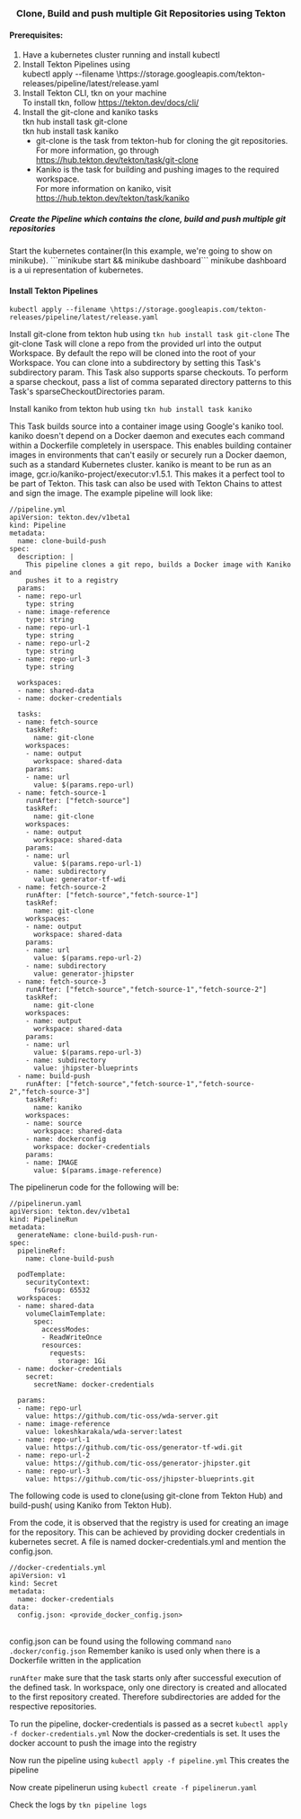 <h3><center>Clone, Build and push multiple Git Repositories using Tekton</h3>
<h4>Prerequisites:</h4>
<ol>
    <li>Have a kubernetes cluster running and install kubectl</li>
    <li>Install Tekton Pipelines using<br>
        kubectl apply --filename \https://storage.googleapis.com/tekton-releases/pipeline/latest/release.yaml
    </li>
    <li>Install Tekton CLI, tkn on your machine <br>
        To install tkn, follow <a href="https://tekton.dev/docs/cli/">https://tekton.dev/docs/cli/</a>
    </li>
    <li>
        Install the git-clone and kaniko tasks <br>
        tkn hub install task git-clone <br>
        tkn hub install task kaniko <br>
        <ul type="disc">
            <li>git-clone is the task from tekton-hub for cloning the git repositories. <br>
            For more information, go through <a href="https://hub.tekton.dev/tekton/task/git-clone">https://hub.tekton.dev/tekton/task/git-clone</a> </li>
            <li>Kaniko is the task for building and pushing images to the required workspace. <br>
            For more information on kaniko, visit <a href="https://hub.tekton.dev/tekton/task/kaniko">https://hub.tekton.dev/tekton/task/kaniko</a> </li>
        </ul>
    </li>
</ol>
<h5>Create the Pipeline which contains the clone, build and push multiple git repositories</h5>
Start the kubernetes container(In this example, we're going to show on minikube).
```minikube start && minikube dashboard```
minikube dashboard is a ui representation of kubernetes.

<h4>Install Tekton Pipelines</h4>

```kubectl apply --filename \https://storage.googleapis.com/tekton-releases/pipeline/latest/release.yaml```

Install git-clone from tekton hub using
```tkn hub install task git-clone```
The git-clone Task will clone a repo from the provided url into the output Workspace. By default the repo will be cloned into the root of your Workspace. You can clone into a subdirectory by setting this Task's subdirectory param. This Task also supports sparse checkouts. To perform a sparse checkout, pass a list of comma separated directory patterns to this Task's sparseCheckoutDirectories param.

Install kaniko from tekton hub using
```tkn hub install task kaniko```

This Task builds source into a container image using Google's kaniko tool.
kaniko doesn't depend on a Docker daemon and executes each command within a Dockerfile completely in userspace. This enables building container images in environments that can't easily or securely run a Docker daemon, such as a standard Kubernetes cluster.
kaniko is meant to be run as an image, gcr.io/kaniko-project/executor:v1.5.1. This makes it a perfect tool to be part of Tekton. This task can also be used with Tekton Chains to attest and sign the image.
The example pipeline will look like:<br>
```
//pipeline.yml
apiVersion: tekton.dev/v1beta1
kind: Pipeline
metadata:
  name: clone-build-push
spec:
  description: | 
    This pipeline clones a git repo, builds a Docker image with Kaniko and
    pushes it to a registry
  params:
  - name: repo-url
    type: string
  - name: image-reference
    type: string
  - name: repo-url-1
    type: string
  - name: repo-url-2
    type: string
  - name: repo-url-3
    type: string

  workspaces:
  - name: shared-data
  - name: docker-credentials

  tasks:
  - name: fetch-source
    taskRef:
      name: git-clone
    workspaces:
    - name: output
      workspace: shared-data
    params:
    - name: url
      value: $(params.repo-url)
  - name: fetch-source-1
    runAfter: ["fetch-source"]
    taskRef:
      name: git-clone
    workspaces:
    - name: output
      workspace: shared-data
    params:
    - name: url
      value: $(params.repo-url-1)
    - name: subdirectory
      value: generator-tf-wdi
  - name: fetch-source-2
    runAfter: ["fetch-source","fetch-source-1"]
    taskRef:
      name: git-clone
    workspaces:
    - name: output
      workspace: shared-data
    params:
    - name: url
      value: $(params.repo-url-2)
    - name: subdirectory
      value: generator-jhipster
  - name: fetch-source-3
    runAfter: ["fetch-source","fetch-source-1","fetch-source-2"]
    taskRef:
      name: git-clone
    workspaces:
    - name: output
      workspace: shared-data
    params:
    - name: url
      value: $(params.repo-url-3)
    - name: subdirectory
      value: jhipster-blueprints
  - name: build-push
    runAfter: ["fetch-source","fetch-source-1","fetch-source-2","fetch-source-3"]
    taskRef:
      name: kaniko
    workspaces:
    - name: source
      workspace: shared-data
    - name: dockerconfig
      workspace: docker-credentials
    params:
    - name: IMAGE
      value: $(params.image-reference)
```
The pipelinerun code for the following will be:
```
//pipelinerun.yaml
apiVersion: tekton.dev/v1beta1
kind: PipelineRun
metadata:
  generateName: clone-build-push-run-
spec:
  pipelineRef:
    name: clone-build-push

  podTemplate:
    securityContext:
      fsGroup: 65532
  workspaces:
  - name: shared-data
    volumeClaimTemplate:
      spec:
        accessModes:
        - ReadWriteOnce
        resources:
          requests:
            storage: 1Gi
  - name: docker-credentials
    secret:
      secretName: docker-credentials

  params:
  - name: repo-url
    value: https://github.com/tic-oss/wda-server.git
  - name: image-reference
    value: lokeshkarakala/wda-server:latest
  - name: repo-url-1
    value: https://github.com/tic-oss/generator-tf-wdi.git
  - name: repo-url-2
    value: https://github.com/tic-oss/generator-jhipster.git
  - name: repo-url-3
    value: https://github.com/tic-oss/jhipster-blueprints.git
```
The following code is used to clone(using git-clone from Tekton Hub) and build-push( using Kaniko from Tekton Hub).

From the code, it is observed that the registry is used for creating an image for the repository.
This can be achieved by providing docker credentials in kubernetes secret. A file is named docker-credentials.yml and mention the config.json.
```
//docker-credentials.yml
apiVersion: v1
kind: Secret
metadata:
  name: docker-credentials
data:
  config.json: <provide_docker_config.json>
```
<br>config.json can be found using the following command ```nano .docker/config.json```
Remember kaniko is used only when there is a Dockerfile written in the application

```runAfter``` make sure that the task starts only after successful execution of the defined task.
In workspace, only one directory is created and allocated to the first repository created. Therefore subdirectories are added for the respective repositories.

To run the pipeline, docker-credentials is passed as a secret
```kubectl apply -f docker-credentials.yml```
  Now the docker-credentials is set. It uses the docker account to push the image into the registry

Now run the pipeline using ```kubectl apply -f pipeline.yml```
  This creates the pipeline

Now create pipelinerun using ```kubectl create -f pipelinerun.yaml```

Check the logs by ```tkn pipeline logs```